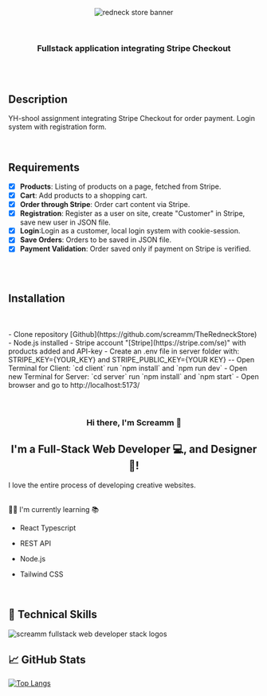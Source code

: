 <p align="center">
  <img src="https://raw.githubusercontent.com/screamm/TheRedneckStore/main/theredneckstore.jpg" alt="redneck store banner">
</p>
<br>

<h3 align="center">
  Fullstack application integrating Stripe Checkout
</h3>
<br>
<br>

<h2> Description </h2>

YH-shool assignment integrating Stripe Checkout for order payment.
Login system with registration form.
<br>

<br>

<h2>Requirements </h2>

- [x] **Products**: Listing of products on a page, fetched from Stripe.
- [x] **Cart**: Add products to a shopping cart.
- [x] **Order through Stripe**: Order cart content via Stripe.
- [x] **Registration**: Register as a user on site, create "Customer" in Stripe, save new user in JSON file.
- [x] **Login**:Login as a customer, local login system with cookie-session.
- [x] **Save Orders**: Orders to be saved in JSON file.
- [x] **Payment Validation**: Order saved only if payment on Stripe is verified.

<br>
<br>

<h2>Installation</h2>
<br>
<br>
- Clone repository [Github](https://github.com/screamm/TheRedneckStore)
- Node.js installed
- Stripe account "[Stripe](https://stripe.com/se)" with products added and API-key
- Create an .env file in server folder with: STRIPE_KEY={YOUR_KEY} and STRIPE_PUBLIC_KEY={YOUR KEY}
-- Open Terminal for Client: `cd client` run `npm install` and `npm run dev`
- Open new Terminal for Server: `cd server` run `npm install` and `npm start`
- Open browser and go to http://localhost:5173/
  
<br>
<br>
<br>

<h3 align="center">
Hi there, I'm Screamm 👋
</h3>

<h2 align="center">
I'm a Full-Stack Web Developer 💻, and Designer 🎨!
</h2> 

I love the entire process of developing creative websites. 


<br>
👨‍🎓 I'm currently learning 📚

- React Typescript
- REST API
- Node.js
- Tailwind CSS

  <br>
  

## 💼 Technical Skills

  <img src="https://raw.githubusercontent.com/screamm/MonkeySearch/main/Fullstack%20web%20Screamm%20Dark%20bg.png" alt="screamm fullstack web developer stack logos">


<br>

## 📈 GitHub Stats 

[![Top Langs](https://github-readme-stats.vercel.app/api/top-langs/?username=screamm&layout=compact)](https://github.com/screamm)


<br>
